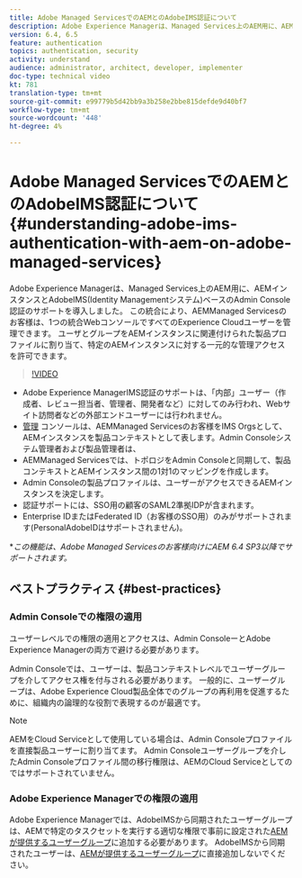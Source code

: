 ```yaml
---
title: Adobe Managed ServicesでのAEMとのAdobeIMS認証について
description: Adobe Experience Managerは、Managed Services上のAEM用に、AEMインスタンスとAdobeIMS(Identity Managementシステム)ベースのAdmin Console認証のサポートを導入しました。   この統合により、AEMManaged Servicesのお客様は、1つの統合WebコンソールですべてのExperience Cloudユーザーを管理できます。 ユーザとグループは、AEMインスタンスに関連付けられた製品プロファイルに割り当てることができ、特定のAEMインスタンスに対する一元的な管理アクセスを許可できます。
version: 6.4, 6.5
feature: authentication
topics: authentication, security
activity: understand
audience: administrator, architect, developer, implementer
doc-type: technical video
kt: 781
translation-type: tm+mt
source-git-commit: e99779b5d42bb9a3b258e2bbe815defde9d40bf7
workflow-type: tm+mt
source-wordcount: '448'
ht-degree: 4%

---
```



# Adobe Managed ServicesでのAEMとのAdobeIMS認証について{#understanding-adobe-ims-authentication-with-aem-on-adobe-managed-services}

Adobe Experience Managerは、Managed Services上のAEM用に、AEMインスタンスとAdobeIMS(Identity Managementシステム)ベースのAdmin Console認証のサポートを導入しました。   この統合により、AEMManaged Servicesのお客様は、1つの統合WebコンソールですべてのExperience Cloudユーザーを管理できます。 ユーザとグループをAEMインスタンスに関連付けられた製品プロファイルに割り当て、特定のAEMインスタンスに対する一元的な管理アクセスを許可できます。

>[!VIDEO](https://video.tv.adobe.com/v/26170?quality=12&learn=on)

* Adobe Experience ManagerIMS認証のサポートは、「内部」ユーザー（作成者、レビュー担当者、管理者、開発者など）に対してのみ行われ、Webサイト訪問者などの外部エンドユーザーには行われません。
* [管理](https://adminconsole.adobe.com/) コンソールは、AEMManaged Servicesのお客様をIMS Orgsとして、AEMインスタンスを製品コンテキストとして表します。Admin Consoleシステム管理者および製品管理者は、
* AEMManaged Servicesでは、トポロジをAdmin Consoleと同期して、製品コンテキストとAEMインスタンス間の1対1のマッピングを作成します。
* Admin Consoleの製品プロファイルは、ユーザーがアクセスできるAEMインスタンスを決定します。
* 認証サポートには、SSO用の顧客のSAML2準拠IDPが含まれます。
* Enterprise IDまたはFederated ID（お客様のSSO用）のみがサポートされます(PersonalAdobeIDはサポートされません)。

**この機能は、Adobe Managed Servicesのお客様向けにAEM 6.4 SP3以降でサポートされます。*

## ベストプラクティス {#best-practices}

### Admin Consoleでの権限の適用

ユーザーレベルでの権限の適用とアクセスは、Admin ConsoleーとAdobe Experience Managerの両方で避ける必要があります。

Admin Consoleでは、ユーザーは、製品コンテキストレベルでユーザーグループを介してアクセス権を付与される必要があります。 一般的に、ユーザーグループは、Adobe Experience Cloud製品全体でのグループの再利用を促進するために、組織内の論理的な役割で表現するのが最適です。

>[!NOTE]
>
> AEMをCloud Serviceとして使用している場合は、Admin Consoleプロファイルを直接製品ユーザーに割り当てます。 Admin Consoleユーザーグループを介したAdmin Consoleプロファイル間の移行権限は、AEMのCloud Serviceとしてのではサポートされていません。

### Adobe Experience Managerでの権限の適用

Adobe Experience Managerでは、AdobeIMSから同期されたユーザーグループは、AEMで特定のタスクセットを実行する適切な権限で事前に設定された[AEMが提供するユーザーグループ](https://helpx.adobe.com/jp/experience-manager/6-4/sites/administering/using/security.html)に追加する必要があります。 AdobeIMSから同期されたユーザーは、[AEMが提供するユーザーグループ](https://helpx.adobe.com/experience-manager/6-4/sites/administering/using/security.html)に直接追加しないでください。
